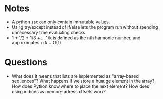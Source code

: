 # Notes

- A python `set` can only contain immutable values.
- Using try/except instead of if/else lets the program run without spending unnecessary time evaluating checks
- 1 + 1/2 + 1/3 + ... 1/k is defined as the nth harmonic number, and approximates ln k + O(1)

# Questions

- What does it means that lists are implemented as "array-based sequences"? What happens if we store a huuuge element in the array? How does Python know where to place the next element? How does using indices as memory-adress offsets work?
